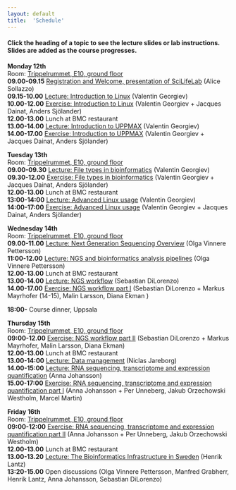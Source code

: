 ```yaml
---
layout: default
title:  'Schedule'
---
```


#### Click the heading of a topic to see the lecture slides or lab instructions. Slides are added as the course progresses.

**Monday 12th**  
Room: [Trippelrummet, E10, ground floor](../common/images/bmc_map.jpg)  
**09.00-09.15** [Registration and Welcome, presentation of SciLifeLab](slides/Staaf_Intro_NGS_data_Ua_VT17_170123.pdf) (Alice Sollazzo)  
**09.15-10.00** [Lecture: Introduction to Linux](slides/linux-tutorial.pdf) (Valentin Georgiev)  
**10.00-12.00** [Exercise: Introduction to Linux](labs/linux-intro) (Valentin Georgiev + Jacques Dainat, Anders Sjölander)  
**12.00-13.00** Lunch at BMC restaurant  
**13.00-14.00** [Lecture: Introduction to UPPMAX](slides/UPPMAX-tutorial.pdf) (Valentin Georgiev)  
**14.00-17.00** [Exercise: Introduction to UPPMAX](labs/uppmax-intro) (Valentin Georgiev + Jacques Dainat, Anders Sjölander)  

**Tuesday 13th**  
Room: [Trippelrummet, E10, ground floor](../common/images/bmc_map.jpg)  
**09.00-09.30** [Lecture: File types in bioinformatics](slides/file_types.pdf) (Valentin Georgiev)  
**09.30-12.00** [Exercise: File types in bioinformatics](labs/filetypes) (Valentin Georgiev + Jacques Dainat, Anders Sjölander)  
**12.00-13.00** Lunch at BMC restaurant  
**13:00-14:00** [Lecture: Advanced Linux usage](slides/advanced_linux.pdf) (Valentin Georgiev)  
**14:00-17:00** [Exercise: Advanced Linux usage](labs/loops_lab) (Valentin Georgiev + Jacques Dainat, Anders Sjölander)  

**Wednesday 14th**  
Room: [Trippelrummet, E10, ground floor](../common/images/bmc_map.jpg)  
**09.00-11.00** [Lecture: Next Generation Sequencing Overview](slides/Sequencing_OVP2017_d.pdf) (Olga Vinnere Pettersson)  
**11:00-12.00** [Lecture: NGS and bioinformatics analysis pipelines](slides/SciLife_Bioinfo_course_may2017_AA.pdf) (Olga Vinnere Pettersson)  
**12.00-13.00** Lunch at BMC restaurant  
**13.00-14.00** [Lecture: NGS workflow](slides/NGS_workflow.pdf) (Sebastian DiLorenzo)  
**14.00-17.00** [Exercise: NGS workflow part I](labs/NGS_workflow) (Sebastian DiLorenzo + Markus Mayrhofer (14-15), Malin Larsson, Diana Ekman )  

**18:00-** Course dinner, Uppsala

**Thursday 15th**  
Room: [Trippelrummet, E10, ground floor](../common/images/bmc_map.jpg)  
**09:00-12.00** [Exercise: NGS workflow part II](labs/NGS_workflow) (Sebastian DiLorenzo + Markus Mayrhofer, Malin Larsson, Diana Ekman)  
**12.00-13.00** Lunch at BMC restaurant  
**13.00-14:00** [Lecture: Data management](slides/2018-02-15%20Data%20management%20for%20NGS%20course.pdf) (Niclas Jareborg)  
**14.00-15:00** [Lecture: RNA sequencing, transcriptome and expression quantification](slides/rnaseq.pdf) (Anna Johansson)  
**15.00-17:00** [Exercise: RNA sequencing, transcriptome and expression quantification part I](labs/rnaseq_161129) (Anna Johansson + Per Unneberg, Jakub Orzechowski Westholm, Marcel Martin)  

**Friday 16th**  
Room: [Trippelrummet, E10, ground floor](../common/images/bmc_map.jpg)  
**09:00-12:00** [Exercise: RNA sequencing, transcriptome and expression quantification part II](labs/rnaseq_161129) (Anna Johansson + Per Unneberg, Jakub Orzechowski Westholm)  
**12.00-13.00** Lunch at BMC restaurant  
**13.00-13.20** [Lecture: The Bioinformatics Infrastructure in Sweden](slides/NBIS.pdf) (Henrik Lantz)    
**13:20-15.00** Open discussions (Olga Vinnere Pettersson, Manfred Grabherr, Henrik Lantz, Anna Johansson, Sebastian DiLorenzo)  


